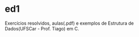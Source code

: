 ed1
===

Exercícios resolvidos, aulas(.pdf) e exemplos de Estrutura de Dados(UFSCar - Prof. Tiago) em C.
